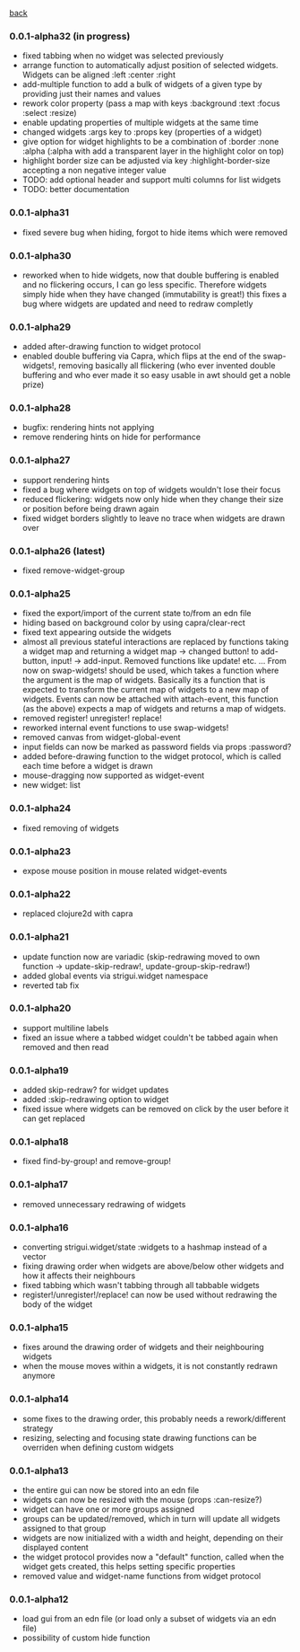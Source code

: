 
[back](https://github.com/MikeHardIce/strigui)

### 0.0.1-alpha32 (in progress)

* fixed tabbing when no widget was selected previously
* arrange function to automatically adjust position of selected widgets. Widgets can be aligned :left :center :right
* add-multiple function to add a bulk of widgets of a given type by providing just their names and values
* rework color property (pass a map with keys :background :text :focus :select :resize)
* enable updating properties of multiple widgets at the same time
* changed widgets :args key to :props key (properties of a widget)
* give option for widget highlights to be a combination of :border :none :alpha (:alpha with add a transparent layer 
in the highlight color on top)
* highlight border size can be adjusted via key :highlight-border-size accepting a non negative integer value
* TODO: add optional header and support multi columns for list widgets
* TODO: better documentation

### 0.0.1-alpha31

* fixed severe bug when hiding, forgot to hide items which were removed

### 0.0.1-alpha30

* reworked when to hide widgets, now that double buffering is enabled and no flickering occurs,
  I can go less specific. Therefore widgets simply hide when they have changed (immutability is great!)
  this fixes a bug where widgets are updated and need to redraw completly 

### 0.0.1-alpha29

* added after-drawing function to widget protocol
* enabled double buffering via Capra, which flips at the end of the swap-widgets!, removing basically
  all flickering (who ever invented double buffering and who ever made it so easy usable in awt should get a noble prize)

### 0.0.1-alpha28

* bugfix: rendering hints not applying
* remove rendering hints on hide for performance

### 0.0.1-alpha27

* support rendering hints
* fixed a bug where widgets on top of widgets wouldn't lose their focus
* reduced flickering: widgets now only hide when they change their size or position before being drawn again
* fixed widget borders slightly to leave no trace when widgets are drawn over

### 0.0.1-alpha26 (latest)
* fixed remove-widget-group

### 0.0.1-alpha25

* fixed the export/import of the current state to/from an edn file
* hiding based on background color by using capra/clear-rect
* fixed text appearing outside the widgets
* almost all previous stateful interactions are replaced by functions taking a
  widget map and returning a widget map -> changed button! to add-button, input! -> add-input.
  Removed functions like update! etc. ...
  From now on swap-widgets! should be used, which takes a function where the argument is the map of widgets.
  Basically its a function that is expected to transform the current map of widgets to a new map of widgets.
  Events can now be attached with attach-event, this function (as the above) expects a map of widgets and
  returns a map of widgets.
* removed register! unregister! replace!
* reworked internal event functions to use swap-widgets!
* removed canvas from widget-global-event
* input fields can now be marked as password fields via props :password?
* added before-drawing function to the widget protocol, which is called each time before a widget is drawn
* mouse-dragging now supported as widget-event
* new widget: list
  

### 0.0.1-alpha24

* fixed removing of widgets

### 0.0.1-alpha23

* expose mouse position in mouse related widget-events 

### 0.0.1-alpha22

* replaced clojure2d with capra

### 0.0.1-alpha21

* update function now are variadic (skip-redrawing moved to own function -> update-skip-redraw!,
  update-group-skip-redraw!)
* added global events via strigui.widget namespace
* reverted tab fix

### 0.0.1-alpha20

* support multiline labels
* fixed an issue where a tabbed widget couldn't be tabbed again when removed and then read

### 0.0.1-alpha19 

* added skip-redraw? for widget updates
* added :skip-redrawing option to widget
* fixed issue where widgets can be removed on click by the user before it can get replaced

### 0.0.1-alpha18

* fixed find-by-group! and remove-group!

### 0.0.1-alpha17

* removed unnecessary redrawing of widgets

### 0.0.1-alpha16

* converting strigui.widget/state :widgets to a hashmap instead of a vector
* fixing drawing order when widgets are above/below other widgets and 
  how it affects their neighbours
* fixed tabbing which wasn't tabbing through all tabbable widgets
* register!/unregister!/replace! can now be used without redrawing the body of the widget

### 0.0.1-alpha15

* fixes around the drawing order of widgets and their neighbouring widgets
* when the mouse moves within a widgets, it is not constantly redrawn anymore

### 0.0.1-alpha14

* some fixes to the drawing order, this probably needs a rework/different strategy
* resizing, selecting and focusing state drawing functions can be overriden when defining custom widgets

### 0.0.1-alpha13

* the entire gui can now be stored into an edn file
* widgets can now be resized with the mouse (props :can-resize?)
* widget can have one or more groups assigned
* groups can be updated/removed, which in turn will update all widgets assigned to that group
* widgets are now initialized with a width and height, depending on their displayed content
* the widget protocol provides now a "default" function, called when the widget gets created, this helps setting specific properties
* removed value and widget-name functions from widget protocol

### 0.0.1-alpha12

* load gui from an edn file (or load only a subset of widgets via an edn file)
* possibility of custom hide function
